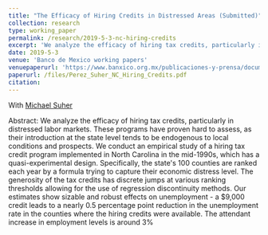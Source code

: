 ```yaml
---
title: "The Efficacy of Hiring Credits in Distressed Areas (Submitted)"
collection: research
type: working_paper
permalink: /research/2019-5-3-nc-hiring-credits
excerpt: 'We analyze the efficacy of hiring tax credits, particularly in distressed labor markets. Our estimates show positive effects on employment and sizable reductions on the unemployment rate.'
date: 2019-5-3
venue: 'Banco de Mexico working papers'
venuepaperurl: 'https://www.banxico.org.mx/publicaciones-y-prensa/documentos-de-investigacion-del-banco-de-mexico/%7BCF0A9949-2D72-6738-EF15-57CFA57249CD%7D.pdf'
paperurl: /files/Perez_Suher_NC_Hiring_Credits.pdf
citation: 
---
```

With [Michael Suher](https://www.federalreserve.gov/econres/michael-suher.htm)

Abstract: We analyze the efficacy of hiring tax credits, particularly in distressed labor markets. These programs have proven hard to assess, as their introduction at the state level tends to be endogenous to local conditions and prospects. We conduct an empirical study of a hiring tax credit program implemented in North Carolina in the mid-1990s, which has a quasi-experimental design. Specifically, the state's 100 counties are ranked each year by a formula trying to capture their economic distress level. The generosity of the tax credits has discrete jumps at various ranking thresholds allowing for the use of regression discontinuity methods. Our estimates show sizable and robust effects on unemployment - a $9,000 credit leads to a nearly 0.5 percentage point reduction in the unemployment rate in the counties where the hiring credits were available. The attendant increase in employment levels is around 3%


